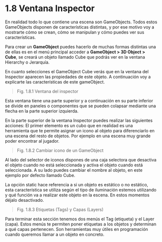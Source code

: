 # 1.8 Ventana Inspector
En realidad todo lo que contiene una escena son GameObjects. Todos estos GameObjects disponen de características distintas, y por ese motivo voy a mostrarte cómo se crean, cómo se manipulan y cómo puedes ver sus características.

Para crear un **GameObject** puedes hacerlo de muchas formas distintas una de ellas es en el menú principal acceder a **GameObject > 3D Object > Cube**, se creará un objeto llamado Cube que podrás ver en la ventana Hierarchy o Jerarquía.

En cuanto selecciones el GameObject Cube verás que en la ventana del Inspector aparecen las propiedades de este objeto. A continuación voy a explicarte las características de este gameObject.

> Fig. 1.8.1 Ventana del inspector

Esta ventana tiene una parte superior y a continuación en su parte inferior se divide en paneles o componentes que se pueden colapsar mediante una flecha en la parte superior izquierda.

En la parte superior de la ventana Inspector puedes realizar las siguientes acciones: El primer elemento es un cubo que en realidad es una herramienta que te permite asignar un icono al objeto para diferenciarlo en una escena del resto de objetos. Por ejemplo en una escena muy grande poder encontrar al jugador.

> Fig. 1.8.2 Cambiar icono de un GameObject

Al lado del selector de iconos dispones de una caja selectora que desactiva el objeto cuando no está seleccionada y activa el objeto cuando está seleccionada. A su lado puedes cambiar el nombre al objeto, en este ejemplo por defecto llamado Cube.

La opción static hace referencia a si un objeto es estático o no estático, esta característica se utiliza según el tipo de iluminación estemos utilizando y qué función va a realizar este objeto en la escena. En estos momentos déjalo desactivado.

> Fig. 1.8.3 Etiquetas (Tags) y Capas (Layers)

Para terminar esta sección tenemos dos menús el Tag (etiqueta) y el Layer (capa). Estos menús te permiten poner etiquetas a los objetos y determinan a qué capas pertenecen. Son herramientas muy útiles en programación cuando queremos llamar a un objeto en concreto.

